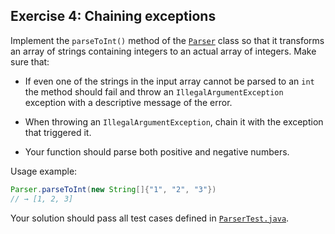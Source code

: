 ## Exercise 4: Chaining exceptions

Implement the `parseToInt()` method of the [`Parser`](Parser.java) class so that it transforms an array of strings containing integers to an actual array of integers. 
Make sure that:

- If even one of the strings in the input array cannot be parsed to an `int` the method should fail and throw an `IllegalArgumentException` exception with a descriptive message of the error.  

- When throwing an `IllegalArgumentException`, chain it with the exception that triggered it.

- Your function should parse both positive and negative numbers.

Usage example:

```java
Parser.parseToInt(new String[]{"1", "2", "3"})
// → [1, 2, 3]
```

Your solution should pass all test cases defined in [`ParserTest.java`](ParserTest.java).